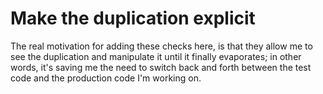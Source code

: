 # Make the duplication explicit

The real motivation for adding these checks here, is that they allow
me to see the duplication and manipulate it until it finally evaporates;
in other words, it's saving me the need to switch back and forth
between the test code and the production code I'm working on.


